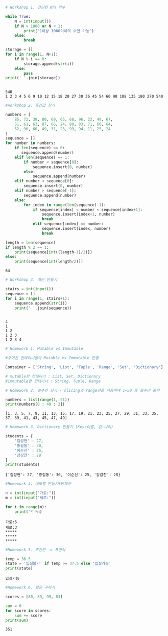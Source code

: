 ```python
# Workshop 1. 간단한 N의 약수

while True:
    N = int(input())
    if N > 1000 or N < 1:
        print('1이상 1000이하의 수만 가능')
    else:
        break

storage = []
for i in range(1, N+1):
    if N % i == 0:
        storage.append(str(i))
    else:
        pass
print(' '.join(storage))
    

```

    540
    1 2 3 4 5 6 9 10 12 15 18 20 27 30 36 45 54 60 90 108 135 180 270 540



```python
#Workshop 2. 중간값 찾기

numbers = [
    85, 72, 38, 80, 69, 65, 68, 96, 22, 49, 67,
    51, 61, 63, 87, 66, 24, 80, 83, 71, 60, 64,
    52, 90, 60, 49, 31, 23, 99, 94, 11, 25, 24
]
sequence = []
for number in numbers:
    if len(sequence) == 0:
       sequence.append(number)
    elif len(sequence) == 1:
        if number < sequence[0]:
            sequence.insert(0, number)
        else:
            sequence.append(number)
    elif number < sequence[0]:
        sequence.insert(0, number)
    elif number > sequence[-1]:
        sequence.append(number)
    else:
        for index in range(len(sequence)-1):
            if sequence[index] < number < sequence[index+1]:
                sequence.insert(index+1, number)
                break
            elif sequence[index] == number:
                sequence.insert(index, number)
                break

length = len(sequence)
if length % 2 == 1:
    print(sequence[int((length-1)/2)])
else:
    print(sequence[int(length/2)])
```

    64



```python
# Workshop 3. 계단 만들기

stairs = int(input())
sequence = []
for i in range(1, stairs+1):
    sequence.append(str(i))
    print(' '.join(sequence))
    

```

    4
    1
    1 2
    1 2 3
    1 2 3 4



```python
# Homework 1. Mutable vs Immutable

#주어진 컨테이너들의 Mutable vs Immutable 판별

Container = ['String', 'List', 'Tuple', 'Range', 'Set', 'Dictionary']

# mutable한 컨테이너 : List, Set, Dictionary
#immutable한 컨테이너 : String, Tuple, Range 
```


```python
# Homework 2. 홀수만 담기 - slicing과 range만을 사용하여 1~50 중 홀수만 출력

numbers = list(range(1, 51))
print(numbers[0 : 49 : 2])
```

    [1, 3, 5, 7, 9, 11, 13, 15, 17, 19, 21, 23, 25, 27, 29, 31, 33, 35, 37, 39, 41, 43, 45, 47, 49]



```python
# Homework 3. Dictionary 만들기 (Key:이름, 값:나이)

students = {
    '김성현' : 27,
    '홍길동' : 30,
    '이순신' : 25,
    '강감찬' : 28
}
print(students)
```

    {'김성현': 27, '홍길동': 30, '이순신': 25, '강감찬': 28}



```python
#Homework 4. 네모별 만들기+반복문

n = int(input("가로:"))
m = int(input("세로:"))

for i in range(m):
    print('*'*n)
```

    가로:5
    세로:3
    *****
    *****
    *****



```python
#Homework 5. 조건문 -> 표현식

temp = 36.5
state = '입실불가' if temp >= 37.5 else '입실가능'
print(state)
```

    입실가능



```python
#Homework 6. 평균 구하기

scores = [80, 89, 99, 83]

sum = 0
for score in scores:
    sum += score
print(sum)
```

    351



```python

```
